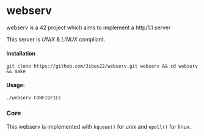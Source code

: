 # webserv
webserv is a 42 project which aims to implement a http/1.1 server

This server is *UNIX* & *LINUX* compliant.

#### Installation
`git clone https://github.com/Jibus22/webserv.git webserv && cd webserv && make`
#### Usage:
`./webserv CONFIGFILE`

### Core
This webserv is implemented with `kqueue()` for unix and `epoll()` for linux.
